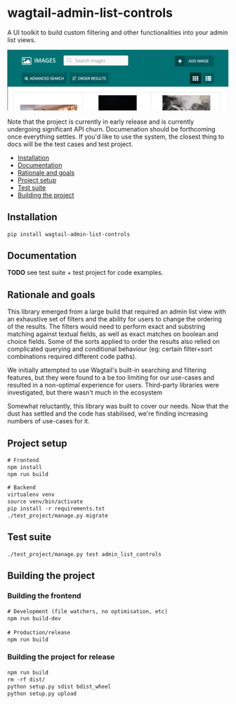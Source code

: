 # wagtail-admin-list-controls

A UI toolkit to build custom filtering and other functionalities into your admin list views.

![Collapsible "Advanced Search" and "Order Results" panels with buttons to change layouts](./docs/screenshots/image_list_view_default.png)

Note that the project is currently in early release and is currently undergoing significant API churn.
Documenation should be forthcoming once everything settles. If you'd like to use the system, the closest
thing to docs will be the test cases and test project.


- [Installation](#installation)
- [Documentation](#documentation)
- [Rationale and goals](#rationale-and-goals)
- [Project setup](#project-setup)
- [Test suite](#test-suite)
- [Building the project](#building-the-project)


## Installation

```
pip install wagtail-admin-list-controls
```


## Documentation


**TODO** see test suite + test project for code examples.


## Rationale and goals

This library emerged from a large build that required an admin list view with an exhaustive set of filters and the 
ability for users to change the ordering of the results. The filters would need to perform exact and substring matching 
against textual fields, as well as exact matches on boolean and choice fields. Some of the sorts applied to order the 
results also relied on complicated querying and conditional behaviour (eg: certain filter+sort combinations required 
different code paths).

We initially attempted to use Wagtail's built-in searching and filtering features, but they were found to a be too 
limiting for our use-cases and resulted in a non-optimal experience for users. Third-party libraries were 
investigated, but there wasn't much in the ecosystem

Somewhat reluctantly, this library was built to cover our needs. Now that the dust has settled and the code has 
stabilised, we're finding increasing numbers of use-cases for it.


## Project setup

```
# Frontend
npm install
npm run build
```

```
# Backend
virtualenv venv
source venv/bin/activate
pip install -r requirements.txt
./test_project/manage.py migrate
```


## Test suite

```
./test_project/manage.py test admin_list_controls
```


## Building the project

### Building the frontend

```
# Development (file watchers, no optimisation, etc)
npm run build-dev

# Production/release
npm run build
```

### Building the project for release

```
npm run build
rm -rf dist/
python setup.py sdist bdist_wheel
python setup.py upload
```
